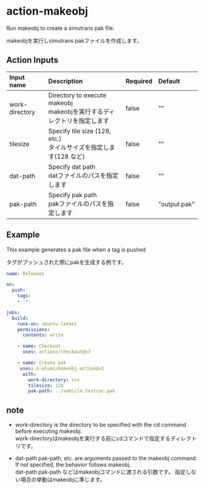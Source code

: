 # action-makeobj
Run makeobj to create a simutrans pak file.

makeobjを実行しsimutrans pakファイルを作成します。

## Action Inputs
| Input name | Description | Required | Default |
|:-----------|:------------|:---------|:--------|
| work-directory | Directory to execute makeobj<br>makeobjを実行するディレクトリを指定します | false | "" |
| tilesize | Specify tile size (128, etc.)<br>タイルサイズを指定します(128 など) | false | "" |
| dat-path | Specify dat path<br>datファイルのパスを指定します | false | "" |
| pak-path | Specify pak path<br>pakファイルのパスを指定します | false | "output.pak" |

## Example
This example generates a pak file when a tag is pushed

タグがプッシュされた際にpakを生成する例です。
```yaml
name: Releases

on: 
  push:
    tags:
    - '*'

jobs:
  build:
    runs-on: ubuntu-latest
    permissions:
      contents: write

	- name: Checkout
      uses: actions/checkout@v3

	- name: Create pak
     uses: G-alumi/makeobj-action@v1
      with: 
	  	work-directory: src
	    tilesize: 128
		pak-path: ../vehicle.testcar.pak
```

## note
- work-directory is the directory to be specified with the cd command before executing makeobj.<br>
work-directoryはmakeobjを実行する前にcdコマンドで指定するディレクトリです。

- dat-path pak-path, etc. are arguments passed to the makeobj command.
If not specified, the behavior follows makeobj.<br>
dat-path pak-path などはmakeobjコマンドに渡される引数です。
指定しない場合の挙動はmakeobjに準じます。